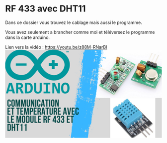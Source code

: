 # RF 433 avec DHT11
Dans ce dossier vous trouvez le cablage mais aussi le programme.

Vous avez seulement a brancher comme moi et téléversez le programme dans la carte arduino.

Lien vers la vidéo : https://youtu.be/z88M-RNarBI
![alt text](https://github.com/electrocodeur/rf433_dht11/blob/main/arduinordht11.png?raw=true)

